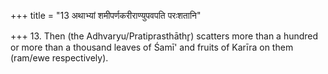 +++
title = "13 अथाभ्यां शमीपर्णकरीराण्युपवपति परःशतानि"

+++
13. Then (the Adhvaryu/Pratiprasthāthr̥) scatters more than a hundred or more than a thousand leaves of Śamī' and fruits of Karīra on them (ram/ewe respectively).  

[^1]: Cf. TB 1.6.5.5.  
